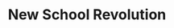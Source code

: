 ---
title: New School Revolution
link: https://newschoolrevolution.com/
color: F2C488
image: no
icon: no
---
